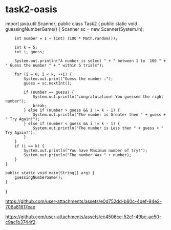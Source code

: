 # task2-oasis
import java.util.Scanner;
public class Task2 {
    public static void guessingNumberGame() {
        Scanner sc = new Scanner(System.in);

        int number = 1 + (int) (100 * Math.random());

        int k = 5;
        int i, guess;

        System.out.println("A number is select " + " between 1 to  100 " + " Guess the number " + " within 5 trials");

        for (i = 0; i < k; ++i) {
            System.out.print("Guess the number :");
            guess = sc.nextInt();

            if (number == guess) {
                System.out.println("congratulation! You guessed the right number");
                break;
            } else if (number > guess && i != k - 1) {
                System.out.println("The number is Greater then " + guess + " Try Again!");
            } else if (number < guess && i != k - 1) {
                System.out.println("The number is Less then " + guess + " Try Again!");
            }
        }
        if (i == k) {
            System.out.println("You have Maximum number of try!");
            System.out.println("The number Was " + number);
        }
    }

    public static void main(String[] arg) {
        guessingNumberGame();
    }
}

https://github.com/user-attachments/assets/e0d752dd-b80c-4def-94e2-706a81617eae



https://github.com/user-attachments/assets/ec4506ce-52c1-49bc-ae50-c9ac1b3744f2

